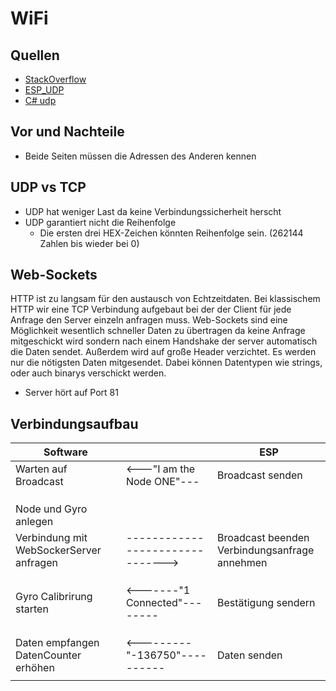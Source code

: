 # WiFi
## Quellen
- [StackOverflow](https://stackoverflow.com/questions/53323463/wifi-communication-between-c-sharp-and-esp8266)
- [ESP_UDP](https://siytek.com/esp8266-udp-send-receive/)
- [C# udp](https://stackoverflow.com/questions/22852781/how-to-do-network-discovery-using-udp-broadcast)

## Vor und Nachteile
- Beide Seiten müssen die Adressen des Anderen kennen

## UDP vs TCP
- UDP hat weniger Last da keine Verbindungssicherheit herscht
- UDP garantiert nicht die Reihenfolge
	- Die ersten drei HEX-Zeichen könnten Reihenfolge sein. (262144 Zahlen bis wieder bei 0)

## Web-Sockets
HTTP ist zu langsam für den austausch von Echtzeitdaten. Bei klassischem HTTP wir eine TCP Verbindung aufgebaut bei der der Client für jede Anfrage den Server einzeln anfragen muss.
Web-Sockets sind eine Möglichkeit wesentlich schneller Daten zu übertragen da keine Anfrage mitgeschickt wird sondern nach einem Handshake der server automatisch die Daten sendet. Außerdem wird auf große Header verzichtet. Es werden nur die nötigsten Daten mitgesendet. Dabei können Datentypen wie strings, oder auch binarys verschickt werden.

- Server hört auf Port 81


## Verbindungsaufbau
| Software                                 |                                  | ESP                                                |
| ---------------------------------------- | -------------------------------- | -------------------------------------------------- |
| Warten auf Broadcast                     | <---"I am the Node ONE"---       | Broadcast senden                                   |
|                                          |                                  |                                                    |
|                                          |                                  |                                                    |
|                                          |                                  |                                                    |
| Node und Gyro anlegen                    |                                  |                                                    |
| Verbindung mit WebSockerServer anfragen  | -------------------------------> | Broadcast beenden </br>Verbindungsanfrage annehmen |
|                                          |                                  |                                                    |
|                                          |                                  |                                                    |
|                                          |                                  |                                                    |
| Gyro Calibrirung starten                 | <-------"1 Connected"--------    | Bestätigung sendern                                |
|                                          |                                  |                                                    |
|                                          |                                  |                                                    |
|                                          |                                  |                                                    |
| Daten empfangen</br>DatenCounter erhöhen | <---------"-136750"----------    | Daten senden                                       |
|                                          |                                  |                                                    |




